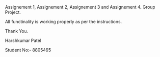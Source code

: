 Assignement 1, Assignement 2, Assignement 3 and Assignement 4.
Group Project.

All functinality is working properly as per the instructions.

Thank You.

Harshkumar Patel

Student No:- 8805495
